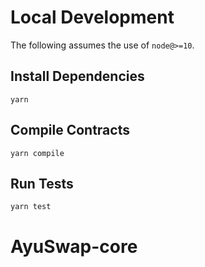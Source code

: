 # Local Development

The following assumes the use of `node@>=10`.

## Install Dependencies

`yarn`

## Compile Contracts

`yarn compile`

## Run Tests

`yarn test`
# AyuSwap-core
